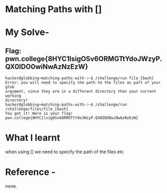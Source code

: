 # Matching Paths with []

# My Solve- 
## Flag: pwn.college{8HYC1lsigOSv6ORMGTtYdoJWzyP.QX0IDO0wiNwAzNzEzW}

```
hacker@globbing~matching-paths-with-:~$ /challenge/run file_[bash]
Error: you will need to specify the path to the files as part of your glob 
argument, since they are in a different directory than your current working 
directory!
hacker@globbing~matching-paths-with-:~$ /challenge/run /challenge/files/file_[bash]
You got it! Here is your flag!
pwn.college{8HYC1lsigOSv6ORMGTtYdoJWzyP.QX0IDO0wiNwAzNzEzW}
```

# What I learnt 

when using [] we need to specify the path of the files etc 

# Reference - 

none.

